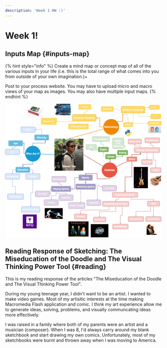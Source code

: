```yaml
---
description: 'Week 1 HW :)'
---
```


# Week 1!

## Inputs Map {#inputs-map}

{% hint style="info" %}
Create a mind map or concept map of all of the various inputs in your life \(i.e. this is the total range of what comes into you from outside of your own imagination.\)+

Post to your process website. You may have to upload micro and macro views of your map as images. You may also have multiple input maps.
{% endhint %}

![Steven Yoo's Inputs Map](final_mind_maps.png)

## Reading Response of Sketching: The Miseducation of the Doodle and The Visual Thinking Power Tool {#reading}

This is my reading response of the articles "The Miseducation of the Doodle and The Visual Thinking Power Tool".

During my young teenage year, I didn't want to be an artist. I wanted to make video games. Most of my artisitic interests at the time making Macromedia Flash application and comic. I think my art experience allow me to generate ideas, solving, problems, and visually communcating ideas more effectively.

I was raised in a family where both of my parents were an artist and a musician (composer). When I was 8, I'd always carry around my blank sketchbook and start drawing my own comics. Unfortunately, most of my sketchbooks were burnt and thrown away when I was moving to America.


